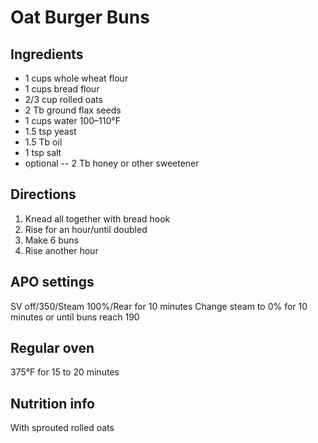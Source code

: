 # Oat Burger Buns

## Ingredients
* 1 cups whole wheat flour 
* 1 cups bread flour
* 2/3 cup rolled oats 
* 2 Tb ground flax seeds
* 1 cups water 100–110°F
* 1.5 tsp yeast
* 1.5 Tb oil 
* 1 tsp salt
* optional -- 2 Tb honey or other sweetener

## Directions
1. Knead all together with bread hook
2. Rise for an hour/until doubled
3. Make 6 buns
4. Rise another hour

## APO settings
SV off/350/Steam 100%/Rear for 10 minutes
Change steam to 0% for 10 minutes or until buns reach 190

## Regular oven
375°F for 15 to 20 minutes

## Nutrition info
With sprouted rolled oats
